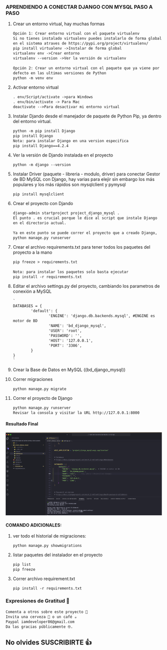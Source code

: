 ### APRENDIENDO A CONECTAR DJANGO CON MYSQL PASO A PASO

1.  Crear un entorno virtual, hay muchas formas

        Opción 1: Crear entorno virtual con el paquete virtualenv
        Si no tienes instalado virtualenv puedes instalarlo de forma global en el sistema atraves de https://pypi.org/project/virtualenv/
        pip install virtualenv ->Instalar de forma global
        virtualenv env ->Crear entorno
        virtualenv --version ->Ver la versión de virtualenv

        Opción 2: Crear un entorno virtual con el paquete que ya viene por defecto en las ultimas versiones de Python
        python -m venv env

2.  Activar entorno virtual

        . env/Script/activate ->para Windows
        . env/bin/activate -> Para Mac
        deactivate -->Para desactivar mi entorno virtual

3.  Instalar Djando desde el manejador de paquete de Python Pip, ya dentro del entorno virtual.

        python -m pip install Django
        pip install Django
        Nota: para instalar Django en una version especifica
        pip install Django==4.2.4

4.  Ver la versión de Djando instalada en el proyecto

        python -m django --version

5.  Instalar Driver (paquete - libreria - modulo, driver) para conectar Gestor de BD MySQL con Django, hay varias para elejir sin embargo los más populares y los más rápidos son mysqlclient y pymysql

        pip install mysqlclient

6.  Crear el proyecto con Djando

        django-admin startproject project_django_mysql .
        El punto . es crucial porque le dice al script que instale Django en el directorio actual.

        Ya en este punto se puede correr el proyecto que a creado Django,
        python manage.py runserver

7.  Crear el archivo requirements.txt para tener todos los paquetes del proyecto a la mano

        pip freeze > requirements.txt

        Nota: para instalar los paquetes solo basta ejecutar
        pip install -r requirements.txt

8.  Editar el archivo settings.py del proyecto, cambiando los parametros de conexión a MySQL

        `
        DATABASES = {
                'default': {
                        'ENGINE': 'django.db.backends.mysql', #ENGINE es motor de BD
                        'NAME': 'bd_django_mysql',
                        'USER': 'root',
                        'PASSWORD': '',
                        'HOST': '127.0.0.1',
                        'PORT': '3306',
                }
        }
        `

9.  Crear la Base de Datos en MySQL ((bd_django_mysql))

10. Correr migraciones

        python manage.py migrate

11. Correr el proyecto de Django

        python manage.py runserver
        Revisar la consola y visitar la URL http://127.0.0.1:8000

#### Resultado Final

![](https://raw.githubusercontent.com/urian121/imagenes-proyectos-github/master/conectar%20mysql%20con%20Django.png)

#### COMANDO ADICIONALES:

1.  ver todo el historial de migraciones:

        python manage.py showmigrations

2.  listar paquetes del instalador en el proyecto

        pip list
        pip freeze

3.  Correr archivo requirement.txt

        pip install -r requirements.txt


### Expresiones de Gratitud 🎁

    Comenta a otros sobre este proyecto 📢
    Invita una cerveza 🍺 o un café ☕
    Paypal iamdeveloper86@gmail.com
    Da las gracias públicamente 🤓.

## No olvides SUSCRIBIRTE 👍
